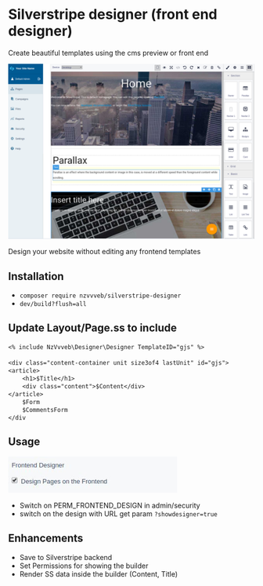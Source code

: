 # Silverstripe designer (front end designer)

Create beautiful templates using the cms preview or front end

![silverstripe-designer](images/screen.png?raw=true "silverstripe designer")

Design your website without editing any frontend templates
## Installation

* `composer require nzvvveb/silverstripe-designer`
* `dev/build?flush=all`

## Update Layout/Page.ss to include

```HMTL
<% include NzVvveb\Designer\Designer TemplateID="gjs" %>

<div class="content-container unit size3of4 lastUnit" id="gjs">
<article>
    <h1>$Title</h1>
    <div class="content">$Content</div>
</article>
    $Form
    $CommentsForm
</div
```

## Usage

![silverstripe-designer-permissions](images/permissions.jpg?raw=true "silverstripe designer permissions")

* Switch on PERM_FRONTEND_DESIGN in admin/security
* switch on the design with URL get param `?showdesigner=true`

## Enhancements

* Save to Silverstripe backend
* Set Permissions for showing the builder
* Render SS data inside the builder (Content, Title)
